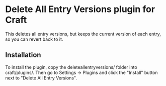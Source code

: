 # Delete All Entry Versions plugin for Craft

This deletes all entry versions, but keeps the current version of each entry, so you can revert back to it.

## Installation

To install the plugin, copy the deleteallentryversions/ folder into craft/plugins/. Then go to Settings → Plugins and click the "Install" button next to "Delete All Entry Versions".
